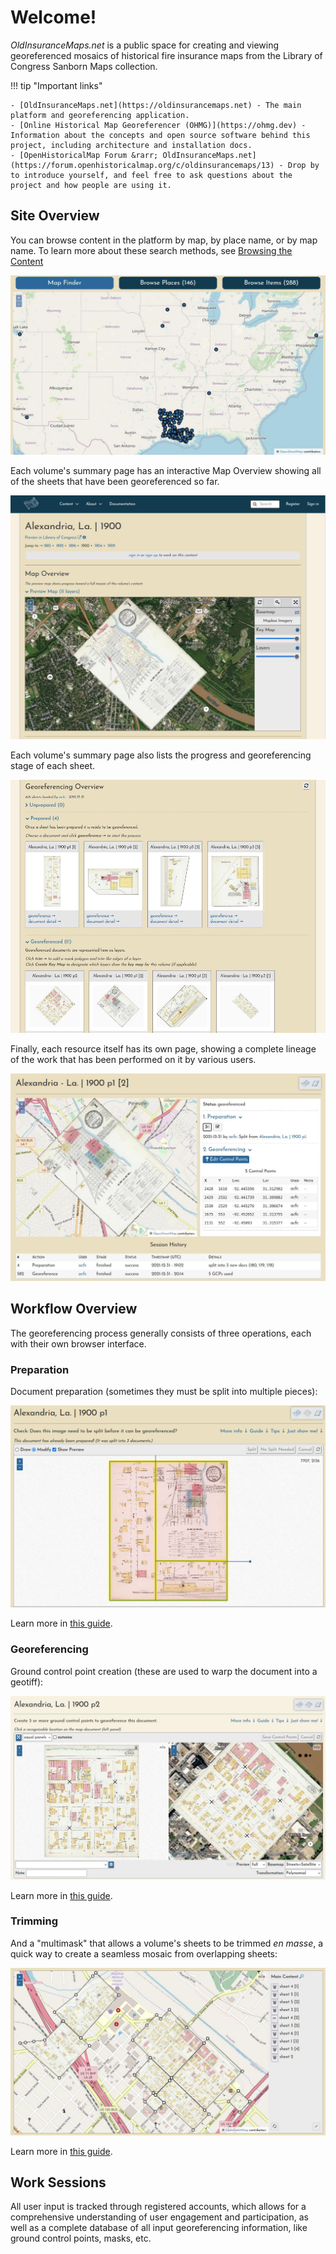 # Welcome!

_OldInsuranceMaps.net_ is a public space for creating and viewing georeferenced mosaics of historical fire insurance maps from the Library of Congress Sanborn Maps collection.

!!! tip "Important links"

    - [OldInsuranceMaps.net](https://oldinsurancemaps.net) - The main platform and georeferencing application.
    - [Online Historical Map Georeferencer (OHMG)](https://ohmg.dev) - Information about the concepts and open source software behind this project, including architecture and installation docs.
    - [OpenHistoricalMap Forum &rarr; OldInsuranceMaps.net](https://forum.openhistoricalmap.org/c/oldinsurancemaps/13) - Drop by to introduce yourself, and feel free to ask questions about the project and how people are using it.

## Site Overview

You can browse content in the platform by map, by place name, or by map name. To learn more about these search methods, see [Browsing the Content](./guides/browsing.md)

![Homepage](_assets/images/browse.jpg)

Each volume's summary page has an interactive Map Overview showing all of the sheets that have been georeferenced so far.

![Volume Summary - Map Overview](_assets/images/vsummary-031922.jpg)

Each volume's summary page also lists the progress and georeferencing stage of each sheet.

![Volume Summary - Georeferencing Overview](_assets/images/vsummary2-031922.jpg)

Finally, each resource itself has its own page, showing a complete lineage of the work that has been performed on it by various users.

![Alexandria, La, 1900, p1 [2]](_assets/images/example-resource-alex-1900.jpg)

## Workflow Overview

The georeferencing process generally consists of three operations, each with their own browser interface.

### Preparation

Document preparation (sometimes they must be split into multiple pieces):

![Splitting interface](_assets/images/example-split-alex-1900.jpg)

Learn more in [this guide](./guides/preparation.md).

### Georeferencing

Ground control point creation (these are used to warp the document into a geotiff):

![Georeferencing interface](_assets/images/example-georef-alex-1900.jpg)

Learn more in [this guide](./guides/georeferencing.md).

### Trimming

And a "multimask" that allows a volume's sheets to be trimmed *en masse*, a quick way to create a seamless mosaic from overlapping sheets:

![Trimming interface](_assets/images/example-multimask-alex-1900.jpg)

Learn more in [this guide](./guides/trimming.md).

## Work Sessions

All user input is tracked through registered accounts, which allows for a comprehensive understanding of user engagement and participation, as well as a complete database of all input georeferencing information, like ground control points, masks, etc.
